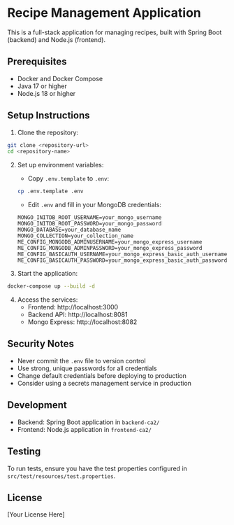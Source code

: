 # Recipe Management Application

This is a full-stack application for managing recipes, built with Spring Boot (backend) and Node.js (frontend).

## Prerequisites

- Docker and Docker Compose
- Java 17 or higher
- Node.js 18 or higher

## Setup Instructions

1. Clone the repository:
```bash
git clone <repository-url>
cd <repository-name>
```

2. Set up environment variables:
   - Copy `.env.template` to `.env`:
   ```bash
   cp .env.template .env
   ```
   - Edit `.env` and fill in your MongoDB credentials:
   ```
   MONGO_INITDB_ROOT_USERNAME=your_mongo_username
   MONGO_INITDB_ROOT_PASSWORD=your_mongo_password
   MONGO_DATABASE=your_database_name
   MONGO_COLLECTION=your_collection_name
   ME_CONFIG_MONGODB_ADMINUSERNAME=your_mongo_express_username
   ME_CONFIG_MONGODB_ADMINPASSWORD=your_mongo_express_password
   ME_CONFIG_BASICAUTH_USERNAME=your_mongo_express_basic_auth_username
   ME_CONFIG_BASICAUTH_PASSWORD=your_mongo_express_basic_auth_password
   ```

3. Start the application:
```bash
docker-compose up --build -d
```

4. Access the services:
   - Frontend: http://localhost:3000
   - Backend API: http://localhost:8081
   - Mongo Express: http://localhost:8082

## Security Notes

- Never commit the `.env` file to version control
- Use strong, unique passwords for all credentials
- Change default credentials before deploying to production
- Consider using a secrets management service in production

## Development

- Backend: Spring Boot application in `backend-ca2/`
- Frontend: Node.js application in `frontend-ca2/`

## Testing

To run tests, ensure you have the test properties configured in `src/test/resources/test.properties`.

## License

[Your License Here] 